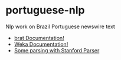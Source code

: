 # portuguese-nlp
Nlp work on Brazil Portuguese newswire text

* [brat Documentation!](/docs/brat.md)
* [Weka Documentation!](/docs/weka.md)
* [Some parsing with Stanford Parser](/docs/parse.md)



